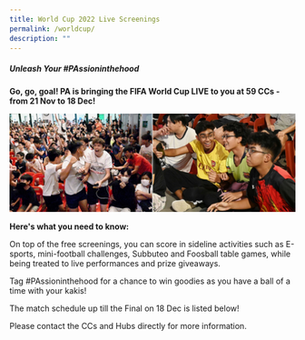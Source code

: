 ```yaml
---
title: World Cup 2022 Live Screenings
permalink: /worldcup/
description: ""
---
```

##### Unleash Your #PAssioninthehood

**Go, go, goal! PA is bringing the FIFA World Cup LIVE to you at 59 CCs - from 21 Nov to 18 Dec!**

<img style="width:600px"  align="centre" src="/images/Website%20Youth%20combined.jpg" >

**Here's what you need to know:**

On top of the free screenings, you can score in sideline activities such as E-sports, mini-football challenges, Subbuteo and Foosball table games, while being treated to live performances and prize giveaways.

Tag #PAssioninthehood for a chance to win goodies as you have a ball of a time with your kakis!

The match schedule up till the Final on 18 Dec is listed below!

Please contact the CCs and Hubs directly for more information.